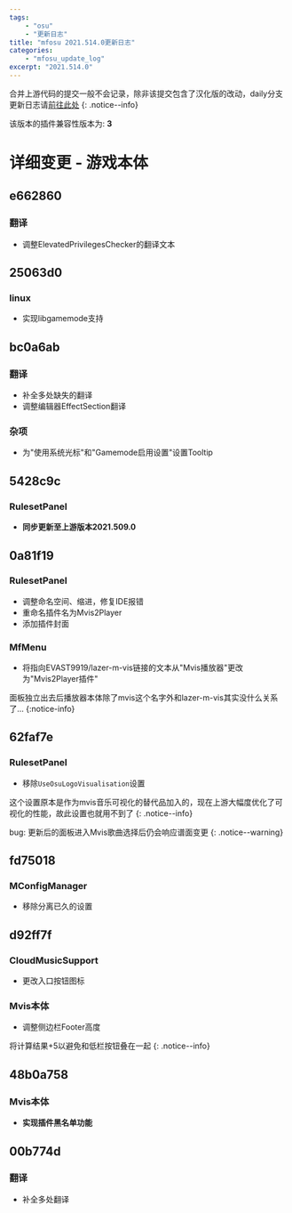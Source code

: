 ```yaml
---
tags:
    - "osu"
    - "更新日志"
title: "mfosu 2021.514.0更新日志"
categories:
    - "mfosu_update_log"
excerpt: "2021.514.0"
---
```

合并上游代码的提交一般不会记录，除非该提交包含了汉化版的改动，daily分支更新日志请[前往此处](/daily/mfosu_upd_rolling)
{: .notice--info}

该版本的插件兼容性版本为: **3**

# 详细变更 - 游戏本体
## e662860
### 翻译
- 调整ElevatedPrivilegesChecker的翻译文本

## 25063d0
### linux
- 实现libgamemode支持

## bc0a6ab
### 翻译
- 补全多处缺失的翻译
- 调整编辑器EffectSection翻译

### 杂项
- 为"使用系统光标"和"Gamemode启用设置"设置Tooltip

## 5428c9c
### RulesetPanel
- **同步更新至上游版本2021.509.0**

## 0a81f19
### RulesetPanel
- 调整命名空间、缩进，修复IDE报错
- 重命名插件名为Mvis2Player
- 添加插件封面

### MfMenu
- 将指向EVAST9919/lazer-m-vis链接的文本从"Mvis播放器"更改为"Mvis2Player插件"

面板独立出去后播放器本体除了mvis这个名字外和lazer-m-vis其实没什么关系了...
{:notice-info}

## 62faf7e
### RulesetPanel
- 移除`UseOsuLogoVisualisation`设置

这个设置原本是作为mvis音乐可视化的替代品加入的，现在上游大幅度优化了可视化的性能，故此设置也就用不到了
{: .notice--info}

bug: 更新后的面板进入Mvis歌曲选择后仍会响应谱面变更
{: .notice--warning}

## fd75018
### MConfigManager
- 移除分离已久的设置

## d92ff7f
### CloudMusicSupport
- 更改入口按钮图标

### Mvis本体
- 调整侧边栏Footer高度

将计算结果+5以避免和低栏按钮叠在一起
{: .notice--info}

## 48b0a758
### Mvis本体
- **实现插件黑名单功能**

## 00b774d
### 翻译
- 补全多处翻译